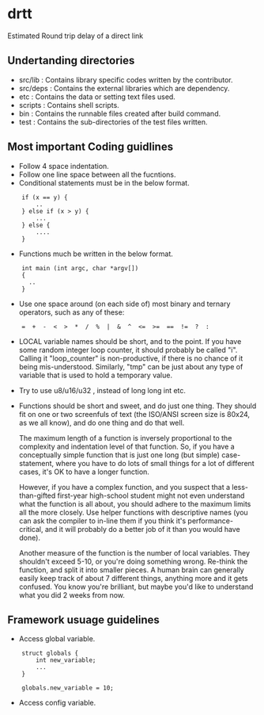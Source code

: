 drtt
====

Estimated Round trip delay of a direct link

Undertanding directories
------------------------
- src/lib : Contains library specific codes written by the contributor.
- src/deps : Contains the external libraries which are dependency.
- etc      : Contains the data or setting text files used.
- scripts  : Contains shell scripts.
- bin      : Contains the runnable files created after build command.
- test     : Contains the sub-directories of the test files written.

Most important Coding guidlines
-------------------------------
- Follow 4 space indentation.
- Follow one line space between all the fucntions.
- Conditional statements must be in the below format.
```
    if (x == y) {
        ..
    } else if (x > y) {
        ...
    } else {
        ....
    }
```
- Functions much be written in the below format.
```
    int main (int argc, char *argv[])
    {
      ..
    }
```
- Use one space around (on each side of) most binary and ternary
  operators,
  such as any of these:
```
    =  +  -  <  >  *  /  %  |  &  ^  <=  >=  ==  !=  ?  :
```
- LOCAL variable names should be short, and to the point.  If you have
some random integer loop counter, it should probably be called "i".
Calling it "loop_counter" is non-productive, if there is no chance of it
being mis-understood.  Similarly, "tmp" can be just about any type of
variable that is used to hold a temporary value.
- Try to use  u8/u16/u32 , instead of long long int etc.
- Functions should be short and sweet, and do just one thing.  They
  should
  fit on one or two screenfuls of text (the ISO/ANSI screen size is
  80x24,
  as we all know), and do one thing and do that well.

  The maximum length of a function is inversely proportional to the
  complexity and indentation level of that function.  So, if you have a
  conceptually simple function that is just one long (but simple)
  case-statement, where you have to do lots of small things for a lot of
  different cases, it's OK to have a longer function.

  However, if you have a complex function, and you suspect that a
  less-than-gifted first-year high-school student might not even
  understand what the function is all about, you should adhere to the
  maximum limits all the more closely.  Use helper functions with
  descriptive names (you can ask the compiler to in-line them if you
  think
  it's performance-critical, and it will probably do a better job of it
  than you would have done).

  Another measure of the function is the number of local variables.
  They
  shouldn't exceed 5-10, or you're doing something wrong.  Re-think the
  function, and split it into smaller pieces.  A human brain can
  generally easily keep track of about 7 different things, anything more
  and it gets confused.  You know you're brilliant, but maybe you'd like
  to understand what you did 2 weeks from now.

Framework usuage guidelines
---------------------------
- Access global variable.
```
    struct globals {
        int new_variable;
        ...
    }

    globals.new_variable = 10;
```
- Access config variable.
